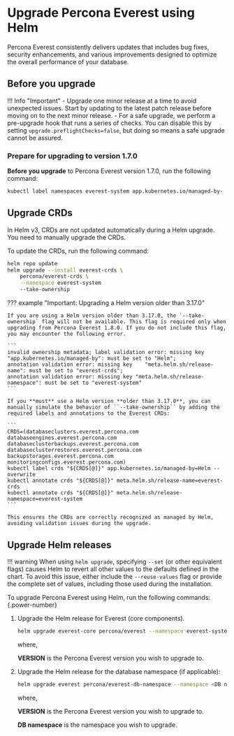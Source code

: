 # Upgrade Percona Everest using Helm

Percona Everest consistently delivers updates that includes bug fixes, security enhancements, and various improvements designed to optimize the overall performance of your database.

## Before you upgrade

!!! Info "Important"
    - Upgrade one minor release at a time to avoid unexpected issues. Start by updating to the latest patch release before moving on to the next minor release.
    - For a safe upgrade, we perform a pre-upgrade hook that runs a series of checks. You can disable this by setting `upgrade.preflightChecks=false`, but doing so means a safe upgrade cannot be assured.


### Prepare for upgrading to version 1.7.0


**Before you upgrade** to Percona Everest version 1.7.0, run the following command:

```sh
kubectl label namespaces everest-system app.kubernetes.io/managed-by-
```

## Upgrade CRDs

In Helm v3, CRDs are not updated automatically during a Helm upgrade. You need to manually upgrade the CRDs.

To update the CRDs, run the following command:

```sh
helm repo update
helm upgrade --install everest-crds \
    percona/everest-crds \
    --namespace everest-system
    --take-ownership
```

??? example "Important: Upgrading a Helm version older than 3.17.0"

    If you are using a Helm version older than 3.17.0, the `--take-ownership` flag will not be available. This flag is required only when upgrading from Percona Everest 1.8.0. If you do not include this flag, you may encounter the following error.

    ```
    invalid ownership metadata; label validation error: missing key "app.kubernetes.io/managed-by": must be set to "Helm";
    annotation validation error: missing key    "meta.helm.sh/release-name": must be set to "everest-crds";
    annotation validation error: missing key "meta.helm.sh/release-namespace": must be set to "everest-system"
    ```

    If you **must** use a Helm version **older than 3.17.0**, you can manually simulate the behavior of ``--take-ownership`` by adding the required labels and annotations to the Everest CRDs:

    ```
    CRDS=(databaseclusters.everest.percona.com              databaseengines.everest.percona.com databaseclusterbackups.everest.percona.com databaseclusterrestores.everest.percona.com backupstorages.everest.percona.com monitoringconfigs.everest.percona.com)
    kubectl label crds "${CRDS[@]}" app.kubernetes.io/managed-by=Helm --overwrite
    kubectl annotate crds "${CRDS[@]}" meta.helm.sh/release-name=everest-crds
    kubectl annotate crds "${CRDS[@]}" meta.helm.sh/release-namespace=everest-system
    ```

    This ensures the CRDs are correctly recognized as managed by Helm, avoiding validation issues during the upgrade.

## Upgrade Helm releases

!!! warning
    When using `helm upgrade`, specifying `--set` (or other equivalent flags) causes Helm to revert all other values to the defaults defined in the chart. To avoid this issue, either include the `--reuse-values` flag or provide the complete set of values, including those used during the installation.

To upgrade Percona Everest using Helm, run the following commands:
{.power-number}

1. Upgrade the Helm release for Everest (core components).

    ```sh
    helm upgrade everest-core percona/everest --namespace everest-system --version "$VERSION"      
    ```

    where,

    **VERSION** is the Percona Everest version you wish to upgrade to.

2. Upgrade the Helm release for the database namespace (if applicable):

    ```sh
    helm upgrade everest percona/everest-db-namespace --namespace <DB namespace> --version "$VERSION"
    ```

    where,

    **VERSION** is the Percona Everest version you wish to upgrade to.

    **DB namespace** is the namespace you wish to upgrade.

